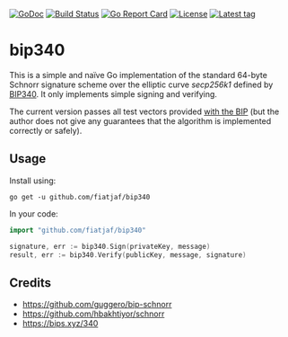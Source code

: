 [![GoDoc](https://godocs.io/github.com/fiatjaf/bip340?status.svg)](https://godocs.io/github.com/fiatjaf/bip340) [![Build Status](https://travis-ci.com/fiatjaf/bip340.svg?branch=master)](https://travis-ci.com/fiatjaf/bip340) [![Go Report Card](https://goreportcard.com/badge/github.com/fiatjaf/bip340)](https://goreportcard.com/report/github.com/fiatjaf/bip340) [![License](https://badges.fyi/github/license/fiatjaf/bip340)](https://github.com/fiatjaf/bip340/blob/master/LICENSE) [![Latest tag](https://badges.fyi/github/latest-tag/fiatjaf/bip340)](https://github.com/fiatjaf/bip340/releases)

bip340
======

This is a simple and naïve Go implementation of the standard 64-byte Schnorr signature scheme over the elliptic curve *secp256k1* defined by [BIP340](https://bips.xyz/340). It only implements simple signing and verifying.

The current version passes all test vectors provided [with the BIP](https://github.com/bitcoin/bips/blob/master/bip-0340/test-vectors.csv) (but the author does not give any guarantees that the algorithm is implemented correctly or safely).

## Usage
Install using:

```shell
go get -u github.com/fiatjaf/bip340
```

In your code:

```go
import "github.com/fiatjaf/bip340"

signature, err := bip340.Sign(privateKey, message)
result, err := bip340.Verify(publicKey, message, signature)
```

## Credits

* https://github.com/guggero/bip-schnorr
* https://github.com/hbakhtiyor/schnorr
* https://bips.xyz/340

